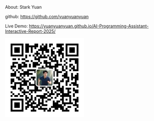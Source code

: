 
About: Stark Yuan 

github: https://github.com/yuanyuanyuan

Live Demo: https://yuanyuanyuan.github.io/AI-Programming-Assistant-Interactive-Report-2025/

![qrcode](../public/qrcode.jpg)
